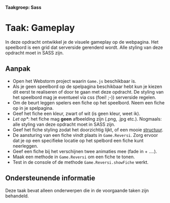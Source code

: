 **Taakgroep: Sass**

# Taak: Gameplay

In deze opdracht ontwikkel je de visuele gameplay op de webpagina. Het speelbord is een grid dat serverside gerenderd wordt. Alle styling van deze opdracht moet in SASS zijn.

## Aanpak

-   Open het Webstorm project waarin `Game.js` beschikbaar is.
-   Als je geen speelbord op de spelpagina beschikbaar hebt kun je kiezen dit eerst te realiseren of door te gaan met deze opdracht. De styling van het speelbord mag je eventueel via css (foei! ;-)) serverside regelen.
-   Om de beurt leggen spelers een fiche op het speelbord. Neem een fiche op in je spelpagina.
-   Geef het fiche een kleur, zwart of wit (is geen kleur, weet ik).
-   _Let op\*_: het fiche mag **geen** afbeelding zijn (.png, .jpg etc.). Nogmaals: alle styling van deze opdracht moet in SASS zijn.
-   Geef het fiche styling zodat het doorzichtig lijkt, of een mooie [structuur](https://leaverou.github.io/css3patterns/).
-   De aansturing van een fiche vindt plaats in `Game.Reversi`. Zorg ervoor dat je op een specifieke locatie op het spelbord een fiche kunt neerleggen.
-   Geef een fiche bij het verschijnen twee animaties mee (fade in + ....).
-   Maak een methode in `Game.Reversi` om een fiche te tonen.
-   Test in de console of de methode `Game.Reversi.showFiche` werkt.

## Ondersteunende informatie

Deze taak bevat alleen onderwerpen die in de voorgaande taken zijn behandeld.